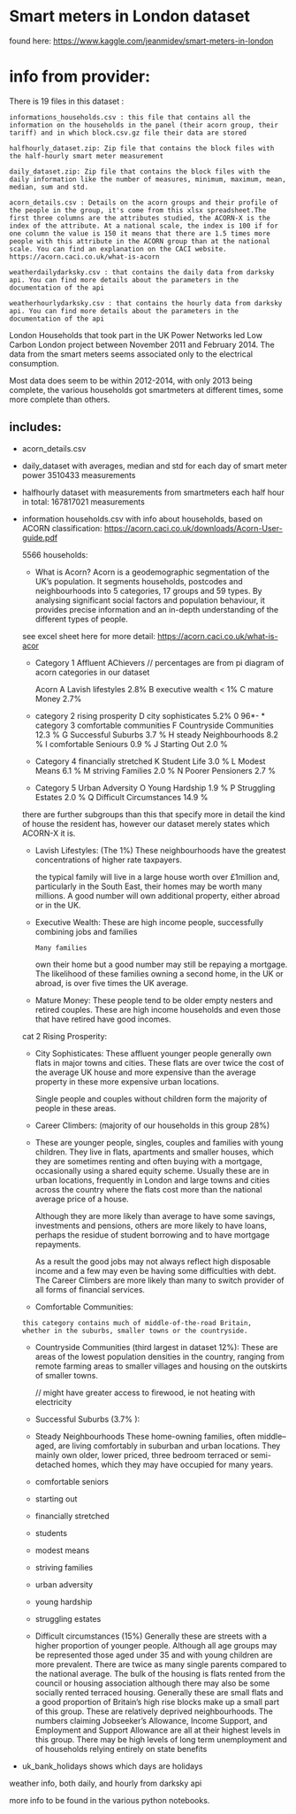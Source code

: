 # Smart meters in London dataset

found here: https://www.kaggle.com/jeanmidev/smart-meters-in-london

# info from provider:

There is 19 files in this dataset :

    informations_households.csv : this file that contains all the information on the households in the panel (their acorn group, their tariff) and in which block.csv.gz file their data are stored

    halfhourly_dataset.zip: Zip file that contains the block files with the half-hourly smart meter measurement

    daily_dataset.zip: Zip file that contains the block files with the daily information like the number of measures, minimum, maximum, mean, median, sum and std.

    acorn_details.csv : Details on the acorn groups and their profile of the people in the group, it's come from this xlsx spreadsheet.The first three columns are the attributes studied, the ACORN-X is the index of the attribute. At a national scale, the index is 100 if for one column the value is 150 it means that there are 1.5 times more people with this attribute in the ACORN group than at the national scale. You can find an explanation on the CACI website. https://acorn.caci.co.uk/what-is-acorn

    weatherdailydarksky.csv : that contains the daily data from darksky api. You can find more details about the parameters in the documentation of the api

    weatherhourlydarksky.csv : that contains the hourly data from darksky api. You can find more details about the parameters in the documentation of the api




London Households that took part in the UK Power Networks led Low Carbon London project between November 2011 and February 2014. The data from the smart meters seems associated only to the electrical consumption.

Most data does seem to be within 2012-2014, with only 2013 being complete, the various households got smartmeters at different times, some more complete than others.

## includes:
- acorn_details.csv

- daily_dataset
  with averages, median and std for each day of smart meter power
  3510433 measurements
- halfhourly dataset
    with measurements from smartmeters each half hour in total: 167817021 measurements
 
- information households.csv
    with info about households, based on ACORN classification: https://acorn.caci.co.uk/downloads/Acorn-User-guide.pdf

    5566 households:

  * What is Acorn?
    Acorn is a geodemographic segmentation of
    the UK’s population. It segments households,
    postcodes and neighbourhoods into 5
    categories, 17 groups and 59 types. By analysing
    significant social factors and population
    behaviour, it provides precise information and
    an in-depth understanding of the different
    types of people.    

  see excel sheet here for more detail: https://acorn.caci.co.uk/what-is-acor
 
  * Category 1 Affluent AChievers
    // percentages are from pi diagram of acorn categories in our dataset
  

    Acorn A Lavish lifestyles 2.8%
        B executive wealth < 1%
        C mature Money 2.7%
  * category 2 rising prosperity
    D city sophisticates 5.2%
0 96*- * category 3 comfortable communities
    F Countryside Communities 12.3 %
    G Successful Suburbs 3.7 %
    H steady Neighbourhoods 8.2 %
    I comfortable Seniours 0.9 %
    J Starting Out 2.0 %
  * Category 4 financially stretched
    K Student Life 3.0 %
    L Modest Means 6.1 %
    M striving Families 2.0 %
    N Poorer Pensioners 2.7 %

  * Category 5 Urban Adversity
    O Young Hardship  1.9 %
    P Struggling Estates 2.0 %
    Q Difficult Circumstances 14.9 %

  there are further subgroups than this that specify more in detail the kind of house the resident has, however our dataset merely states which ACORN-X it is.


   * Lavish Lifestyles: (The 1%)
      These neighbourhoods have the greatest
      concentrations of higher rate taxpayers.

      the typical family will live in a large house worth
      over £1million and, particularly in the South East,
      their homes may be worth many millions. A good
      number will own additional property, either abroad
      or in the UK.

   * Executive Wealth:
        These are high income people, successfully
        combining jobs and families

         Many families
        own their home but a good number may still be
        repaying a mortgage. The likelihood of these families
        owning a second home, in the UK or abroad, is over
        five times the UK average.
   * Mature Money:
      These people tend to be older empty nesters
      and retired couples.
      These are high income households and even those
      that have retired have good incomes.

    cat 2 Rising Prosperity:
   * City Sophisticates:
      These affluent younger people generally own flats
      in major towns and cities. These flats are over twice the cost of
      the average UK house and more expensive than the
      average property in these more expensive urban
      locations.

      Single people and couples without children form the
      majority of people in these areas. 

   * Career Climbers: (majority of our households in this group 28%)
   * 
      These are younger people, singles, couples and
      families with young children. They live in flats,
      apartments and smaller houses, which they are
      sometimes renting and often buying with a mortgage,
      occasionally using a shared equity scheme. Usually
      these are in urban locations, frequently in London
      and large towns and cities across the country where
      the flats cost more than the national average price
      of a house.

      Although they are more likely than average to have
      some savings, investments and pensions, others are
      more likely to have loans, perhaps the residue of
      student borrowing and to have mortgage repayments.

      As a result the good jobs may not always reflect high
      disposable income and a few may even be having
      some difficulties with debt. The Career Climbers are
      more likely than many to switch provider of all forms
      of financial services.

    *  Comfortable Communities: 

      this category contains much of middle-of-the-road Britain,
      whether in the suburbs, smaller towns or the countryside.

    * Countryside Communities (third largest in dataset 12%):
      These are areas of the lowest population densities in
      the country, ranging from remote farming areas to
      smaller villages and housing on the outskirts of
      smaller towns.

      // might have greater access to firewood, ie not heating with electricity

    * Successful Suburbs (3.7% ):

    * Steady Neighbourhoods
        These home-owning families, often middle–aged, are
        living comfortably in suburban and urban locations.
        They mainly own older, lower priced, three bedroom
        terraced or semi-detached homes, which they may
        have occupied for many years.
    * comfortable seniors

    * starting out

    * financially stretched
    *  students
    *  modest means
    *  striving families
    *  urban adversity
    *  young hardship
    *  struggling estates
    *  Difficult circumstances (15%)
        Generally these are streets with a higher proportion
          of younger people. Although all age groups may be
          represented those aged under 35 and with young
          children are more prevalent. There are twice as many
          single parents compared to the national average.
          The bulk of the housing is flats rented from the
          council or housing association although there may also
          be some socially rented terraced housing. Generally
          these are small flats and a good proportion of Britain’s
          high rise blocks make up a small part of this group.
          These are relatively deprived neighbourhoods. The
          numbers claiming Jobseeker’s Allowance, Income
          Support, and Employment and Support Allowance
          are all at their highest levels in this group. There may
          be high levels of long term unemployment and of
          households relying entirely on state benefits

          

- uk_bank_holidays
   shows which days are holidays

weather info, both daily, and hourly from darksky api

more info to be found in the various python notebooks.
